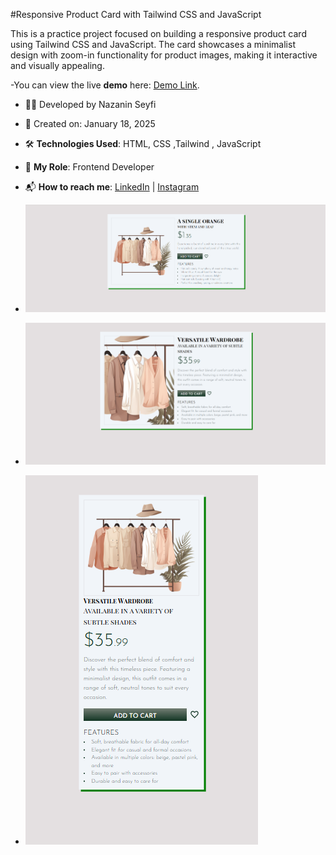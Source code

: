 #Responsive Product Card with Tailwind CSS and JavaScript



This is a practice project focused on building a responsive product card using Tailwind CSS and JavaScript. The card showcases a minimalist design with zoom-in functionality for product images, making it interactive and visually appealing.

-You can view the live **demo** here: [Demo Link](https://nazanin-dev.github.io/tailwind-js-product-card/).

- 👩‍💻 Developed by Nazanin Seyfi

- 📅 Created on: January 18, 2025

- 🛠 **Technologies Used**: HTML, CSS ,Tailwind ,  JavaScript 

- 🌟 **My Role**: Frontend Developer 

- 📬 **How to reach me**: [LinkedIn](https://www.linkedin.com/in/nazanin-seyfi-4a1742331/) | [Instagram](https://www.instagram.com/naznin_dev/)

- ![ Image of project](https://github.com/nazanin-dev/tailwind-js-product-card/blob/main/img/Screenshot%20(19).png)
- ![ Image of project](https://github.com/nazanin-dev/tailwind-js-product-card/blob/main/img/Screenshot%20(24).png)
- ![ Image of project](https://github.com/nazanin-dev/tailwind-js-product-card/blob/main/img/Screenshot%20(25).png)
